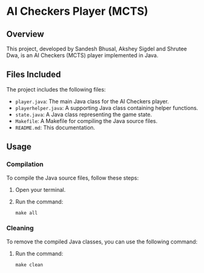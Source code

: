 # AI Checkers Player (MCTS)

## Overview
 
This project, developed by Sandesh Bhusal, Akshey Sigdel and Shrutee Dwa, is an AI Checkers (MCTS) player implemented in Java.

## Files Included

The project includes the following files:

- `player.java`: The main Java class for the AI Checkers player.
- `playerhelper.java`: A supporting Java class containing helper functions.
- `state.java`: A Java class representing the game state.
- `Makefile`: A Makefile for compiling the Java source files.
- `README.md`: This documentation.

## Usage

### Compilation

To compile the Java source files, follow these steps:

1. Open your terminal.

2. Run the command:

   ```shell
   make all

### Cleaning

To remove the compiled Java classes, you can use the following command:

1. Run the command:

    ```shell
    make clean
